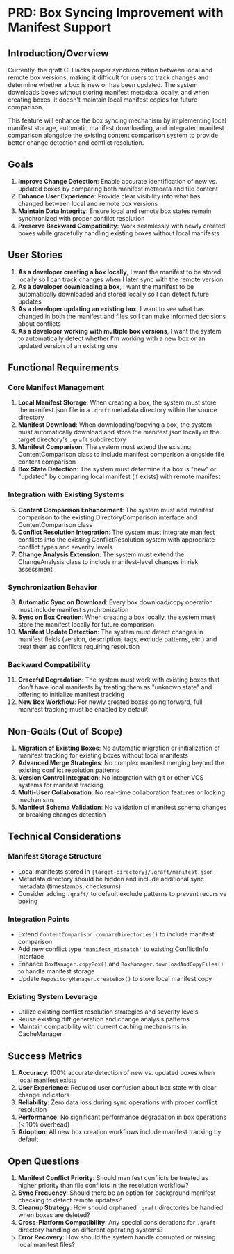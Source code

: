 # PRD: Box Syncing Improvement with Manifest Support

## Introduction/Overview

Currently, the qraft CLI lacks proper synchronization between local and remote box versions, making it difficult for users to track changes and determine whether a box is new or has been updated. The system downloads boxes without storing manifest metadata locally, and when creating boxes, it doesn't maintain local manifest copies for future comparison.

This feature will enhance the box syncing mechanism by implementing local manifest storage, automatic manifest downloading, and integrated manifest comparison alongside the existing content comparison system to provide better change detection and conflict resolution.

## Goals

1. **Improve Change Detection**: Enable accurate identification of new vs. updated boxes by comparing both manifest metadata and file content
2. **Enhance User Experience**: Provide clear visibility into what has changed between local and remote box versions
3. **Maintain Data Integrity**: Ensure local and remote box states remain synchronized with proper conflict resolution
4. **Preserve Backward Compatibility**: Work seamlessly with newly created boxes while gracefully handling existing boxes without local manifests

## User Stories

1. **As a developer creating a box locally**, I want the manifest to be stored locally so I can track changes when I later sync with the remote version
2. **As a developer downloading a box**, I want the manifest to be automatically downloaded and stored locally so I can detect future updates
3. **As a developer updating an existing box**, I want to see what has changed in both the manifest and files so I can make informed decisions about conflicts
4. **As a developer working with multiple box versions**, I want the system to automatically detect whether I'm working with a new box or an updated version of an existing one

## Functional Requirements

### Core Manifest Management
1. **Local Manifest Storage**: When creating a box, the system must store the manifest.json file in a `.qraft` metadata directory within the source directory
2. **Manifest Download**: When downloading/copying a box, the system must automatically download and store the manifest.json locally in the target directory's `.qraft` subdirectory
3. **Manifest Comparison**: The system must extend the existing ContentComparison class to include manifest comparison alongside file content comparison
4. **Box State Detection**: The system must determine if a box is "new" or "updated" by comparing local manifest (if exists) with remote manifest

### Integration with Existing Systems
5. **Content Comparison Enhancement**: The system must add manifest comparison to the existing DirectoryComparison interface and ContentComparison class
6. **Conflict Resolution Integration**: The system must integrate manifest conflicts into the existing ConflictResolution system with appropriate conflict types and severity levels
7. **Change Analysis Extension**: The system must extend the ChangeAnalysis class to include manifest-level changes in risk assessment

### Synchronization Behavior
8. **Automatic Sync on Download**: Every box download/copy operation must include manifest synchronization
9. **Sync on Box Creation**: When creating a box locally, the system must store the manifest locally for future comparison
10. **Manifest Update Detection**: The system must detect changes in manifest fields (version, description, tags, exclude patterns, etc.) and treat them as conflicts requiring resolution

### Backward Compatibility
11. **Graceful Degradation**: The system must work with existing boxes that don't have local manifests by treating them as "unknown state" and offering to initialize manifest tracking
12. **New Box Workflow**: For newly created boxes going forward, full manifest tracking must be enabled by default

## Non-Goals (Out of Scope)

1. **Migration of Existing Boxes**: No automatic migration or initialization of manifest tracking for existing boxes without local manifests
2. **Advanced Merge Strategies**: No complex manifest merging beyond the existing conflict resolution patterns
3. **Version Control Integration**: No integration with git or other VCS systems for manifest tracking
4. **Multi-User Collaboration**: No real-time collaboration features or locking mechanisms
5. **Manifest Schema Validation**: No validation of manifest schema changes or breaking changes detection

## Technical Considerations

### Manifest Storage Structure
- Local manifests stored in `{target-directory}/.qraft/manifest.json`
- Metadata directory should be hidden and include additional sync metadata (timestamps, checksums)
- Consider adding `.qraft/` to default exclude patterns to prevent recursive boxing

### Integration Points
- Extend `ContentComparison.compareDirectories()` to include manifest comparison
- Add new conflict type `'manifest_mismatch'` to existing ConflictInfo interface
- Enhance `BoxManager.copyBox()` and `BoxManager.downloadAndCopyFiles()` to handle manifest storage
- Update `RepositoryManager.createBox()` to store local manifest copy

### Existing System Leverage
- Utilize existing conflict resolution strategies and severity levels
- Reuse existing diff generation and change analysis patterns
- Maintain compatibility with current caching mechanisms in CacheManager

## Success Metrics

1. **Accuracy**: 100% accurate detection of new vs. updated boxes when local manifest exists
2. **User Experience**: Reduced user confusion about box state with clear change indicators
3. **Reliability**: Zero data loss during sync operations with proper conflict resolution
4. **Performance**: No significant performance degradation in box operations (< 10% overhead)
5. **Adoption**: All new box creation workflows include manifest tracking by default

## Open Questions

1. **Manifest Conflict Priority**: Should manifest conflicts be treated as higher priority than file conflicts in the resolution workflow?
2. **Sync Frequency**: Should there be an option for background manifest checking to detect remote updates?
3. **Cleanup Strategy**: How should orphaned `.qraft` directories be handled when boxes are deleted?
4. **Cross-Platform Compatibility**: Any special considerations for `.qraft` directory handling on different operating systems?
5. **Error Recovery**: How should the system handle corrupted or missing local manifest files?
